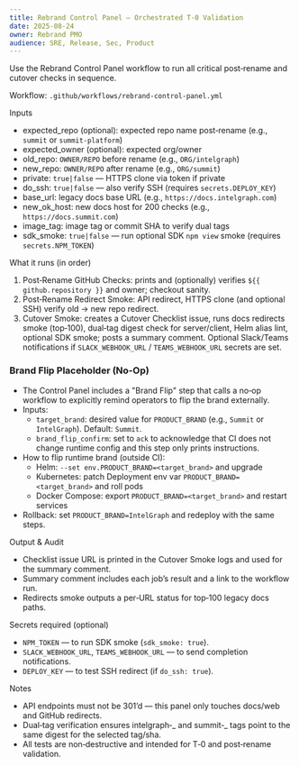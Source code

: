 ```yaml
---
title: Rebrand Control Panel — Orchestrated T‑0 Validation
date: 2025-08-24
owner: Rebrand PMO
audience: SRE, Release, Sec, Product
---
```


Use the Rebrand Control Panel workflow to run all critical post‑rename and cutover checks in sequence.

Workflow: `.github/workflows/rebrand-control-panel.yml`

Inputs

- expected_repo (optional): expected repo name post‑rename (e.g., `summit` or `summit-platform`)
- expected_owner (optional): expected org/owner
- old_repo: `OWNER/REPO` before rename (e.g., `ORG/intelgraph`)
- new_repo: `OWNER/REPO` after rename (e.g., `ORG/summit`)
- private: `true|false` — HTTPS clone via token if private
- do_ssh: `true|false` — also verify SSH (requires `secrets.DEPLOY_KEY`)
- base_url: legacy docs base URL (e.g., `https://docs.intelgraph.com`)
- new_ok_host: new docs host for 200 checks (e.g., `https://docs.summit.com`)
- image_tag: image tag or commit SHA to verify dual tags
- sdk_smoke: `true|false` — run optional SDK `npm view` smoke (requires `secrets.NPM_TOKEN`)

What it runs (in order)

1. Post‑Rename GitHub Checks: prints and (optionally) verifies `${{ github.repository }}` and owner; checkout sanity.
2. Post‑Rename Redirect Smoke: API redirect, HTTPS clone (and optional SSH) verify old → new repo redirect.
3. Cutover Smoke: creates a Cutover Checklist issue, runs docs redirects smoke (top‑100), dual‑tag digest check for server/client, Helm alias lint, optional SDK smoke; posts a summary comment. Optional Slack/Teams notifications if `SLACK_WEBHOOK_URL` / `TEAMS_WEBHOOK_URL` secrets are set.

### Brand Flip Placeholder (No‑Op)

- The Control Panel includes a "Brand Flip" step that calls a no‑op workflow to explicitly remind operators to flip the brand externally.
- Inputs:
  - `target_brand`: desired value for `PRODUCT_BRAND` (e.g., `Summit` or `IntelGraph`). Default: `Summit`.
  - `brand_flip_confirm`: set to `ack` to acknowledge that CI does not change runtime config and this step only prints instructions.
- How to flip runtime brand (outside CI):
  - Helm: `--set env.PRODUCT_BRAND=<target_brand>` and upgrade
  - Kubernetes: patch Deployment env var `PRODUCT_BRAND=<target_brand>` and roll pods
  - Docker Compose: export `PRODUCT_BRAND=<target_brand>` and restart services
- Rollback: set `PRODUCT_BRAND=IntelGraph` and redeploy with the same steps.

Output & Audit

- Checklist issue URL is printed in the Cutover Smoke logs and used for the summary comment.
- Summary comment includes each job’s result and a link to the workflow run.
- Redirects smoke outputs a per‑URL status for top‑100 legacy docs paths.

Secrets required (optional)

- `NPM_TOKEN` — to run SDK smoke (`sdk_smoke: true`).
- `SLACK_WEBHOOK_URL`, `TEAMS_WEBHOOK_URL` — to send completion notifications.
- `DEPLOY_KEY` — to test SSH redirect (if `do_ssh: true`).

Notes

- API endpoints must not be 301’d — this panel only touches docs/web and GitHub redirects.
- Dual‑tag verification ensures intelgraph‑_ and summit‑_ tags point to the same digest for the selected tag/sha.
- All tests are non‑destructive and intended for T‑0 and post‑rename validation.

